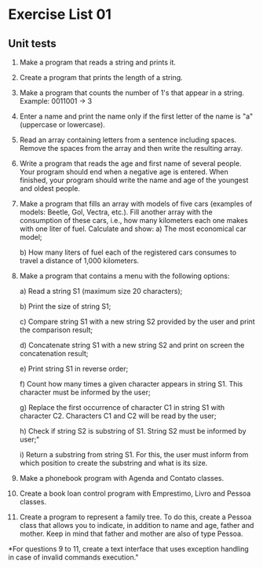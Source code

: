 # Exercise List 01
## Unit tests 

1. Make a program that reads a string and prints it.

2. Create a program that prints the length of a string.

3. Make a program that counts the number of 1's that appear in a string. Example:
   0011001 -> 3

4. Enter a name and print the name only if the first letter of the name is "a" (uppercase or lowercase).

5. Read an array containing letters from a sentence including spaces. Remove the spaces from the array and then write the resulting array.

6. Write a program that reads the age and first name of several people. Your program should end when a negative age is entered. When finished, your program should write the name and age of the youngest and oldest people.

7. Make a program that fills an array with models of five cars (examples of models: Beetle, Gol, Vectra, etc.). Fill another array with the consumption of these cars, i.e., how many kilometers each one makes with one liter of fuel. Calculate and show:
   a) The most economical car model;

   b) How many liters of fuel each of the registered cars consumes to travel a distance of 1,000 kilometers.

8. Make a program that contains a menu with the following options:
   
   a) Read a string S1 (maximum size 20 characters);
   
   b) Print the size of string S1;
   
   c) Compare string S1 with a new string S2 provided by the user and print the comparison result;
   
   d) Concatenate string S1 with a new string S2 and print on screen the concatenation result;
   
   e) Print string S1 in reverse order;
   
   f) Count how many times a given character appears in string S1. This character must be informed by the user;
   
   g) Replace the first occurrence of character C1 in string S1 with character C2. Characters C1 and C2 will be read by the user;
   
   h) Check if string S2 is substring of S1. String S2 must be informed by user;"
   
   i) Return a substring from string S1. For this, the user must inform from which position to create the substring and what is its size.

9. Make a phonebook program with Agenda and Contato classes.

10. Create a book loan control program with Emprestimo, Livro and Pessoa classes.

11. Create a program to represent a family tree. To do this, create a Pessoa class that allows you to indicate, in addition to name and age, father and mother. Keep in mind that father and mother are also of type Pessoa.

*For questions 9 to 11, create a text interface that uses exception handling in case of invalid commands execution."